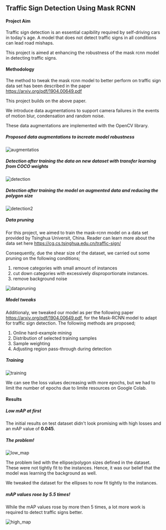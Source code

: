 ## Traffic Sign Detection Using Mask RCNN


#### Project Aim

Traffic sign detection is an essential capibility required by self-driving cars in today's age. A model that does not detect traffic signs in all conditions can lead road mishaps. 

This project is aimed at enhancing the robustness of the mask rcnn model in detecting traffic signs. 

#### Methodology 

The method to tweak the mask rcnn model to better perform on traffic sign data set has been described in the paper https://arxiv.org/pdf/1904.00649.pdf

This project builds on the above paper.

We introduce data augmentations to support camera failures in the events of motion blur, condensation and random noise.

These data augmentations are implemented with the OpenCV library.   

##### Proposed data augmentations to increate model robustness

![augmentatios](https://github.com/deveshdatwani/traffic-sign-detection-using-mask-rcnn/blob/main/assets/augmentations.jpg)

##### Detection after training the data on new dataset with transfer learning from COCO weights

![detection](https://github.com/deveshdatwani/traffic-sign-detection-using-mask-rcnn/blob/main/assets/detection.jpg)


##### Detection after training the model on augmented data and reducing the polygon size 

![detection2](https://github.com/deveshdatwani/traffic-sign-detection-using-mask-rcnn/blob/main/assets/detection2.jpg)


##### Data pruning

For this project, we aimed to train the mask-rcnn model on a data set provided by Tsinghua Universit, China. Reader can learn more about the data set here  https://cg.cs.tsinghua.edu.cn/traffic-sign/


Consequently, due the shear size of the dataset, we carried out some pruning on the following conditions;

1. remove categories with small amount of instances
2. cut down categories with excessively disproportionate instances.
3. remove background noise


![datapruning](https://github.com/deveshdatwani/traffic-sign-detection-using-mask-rcnn/blob/main/assets/data_pruning.png)

##### Model tweaks

Additionaly, we tweaked our model as per the following paper https://arxiv.org/pdf/1904.00649.pdf, for the Mask-RCNN model to adapt for traffic sign detection. The following methods are proposed;

1. Online hard-example mining
2. Distribution of selected training samples
3. Sample weighting
4. Adjusting region pass-through during detection


##### Training

![training](https://github.com/deveshdatwani/traffic-sign-detection-using-mask-rcnn/blob/main/assets/training.png)

We can see the loss values decreasing with more epochs, but we had to limit the number of epochs due to limite resources on Google Colab. 


#### Results 

##### Low mAP at first

The initial results on test dataset didn't look promising with high losses and an mAP value of **0.045**. 

##### The problem! 

![low_map](https://github.com/deveshdatwani/traffic-sign-detection-using-mask-rcnn/blob/main/assets/low_map.png)

The problem lied with the ellipse/polygon sizes defined in the dataset. These were not tightly fit to the instances. Hence, it was our belief that the model was learning the background as well. 

We tweaked the dataset for the ellipses to now fit tightly to the instances. 


##### mAP values rose by 5.5 times! 

While the mAP values rose by more then 5 times, a lot more work is required to detect traffic signs better. 

![high_map](https://github.com/deveshdatwani/traffic-sign-detection-using-mask-rcnn/blob/main/assets/high_map.png)



